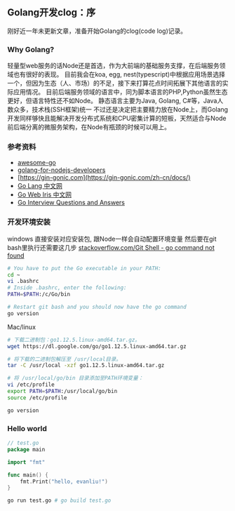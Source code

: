 ## Golang开发clog：序

刚好近一年未更新文章，准备开始Golang的clog(code log)记录。

### Why Golang?

轻量型web服务的话Node还是首选，作为大前端的基础服务支撑，在后端服务领域也有很好的表现。
目前我会在koa, egg, nest(typescript)中根据应用场景选择一个，但因为生态（人、市场）的不足，接下来打算花点时间拓展下其他语言的实际应用情况。
目前后端服务领域的语言中，同为脚本语言的PHP,Python虽然生态更好，但语言特性还不如Node。
静态语言主要为Java, Golang, C#等，Java人数众多，技术栈(SSH框架)统一
不过还是决定把主要精力放在Node上，而Golang开发同样够快且能解决开发分布式系统和CPU密集计算的短板，天然适合与Node前后端分离的微服务架构，在Node有瓶颈的时候可以用上。

### 参考资料
- [awesome-go](https://github.com/avelino/awesome-go)
- [golang-for-nodejs-developers](https://github.com/miguelmota/golang-for-nodejs-developers)
- [https://gin-gonic.com](https://gin-gonic.com/zh-cn/docs/)
- [Go Lang 中文网](https://studygolang.com)
- [Go Web Iris 中文网](https://studyiris.com)
- [Go Interview Questions and Answers](https://goquiz.github.io)

### 开发环境安装
windows
直接安装对应安装包, 跟Node一样会自动配置环境变量
然后要在git bash里执行还需要这几步
[stackoverflow.com/Git Shell - go command not found](https://stackoverflow.com/questions/36869660/git-shell-go-command-not-found)
```bash
# You have to put the Go executable in your PATH:
cd ~
vi .bashrc
# Inside .bashrc, enter the following:
PATH=$PATH:/c/Go/bin

# Restart git bash and you should now have the go command
go version
```

Mac/linux
```bash
# 下载二进制包：go1.12.5.linux-amd64.tar.gz。
wget https://dl.google.com/go/go1.12.5.linux-amd64.tar.gz

# 将下载的二进制包解压至 /usr/local目录。
tar -C /usr/local -xzf go1.12.5.linux-amd64.tar.gz

# 将 /usr/local/go/bin 目录添加至PATH环境变量：
vi /etc/profile
export PATH=$PATH:/usr/local/go/bin
source /etc/profile

go version
```

### Hello world
```go
// test.go
package main

import "fmt"

func main() {
	fmt.Print("hello, evanliu!")
}
```
```bash
go run test.go # go build test.go
```
